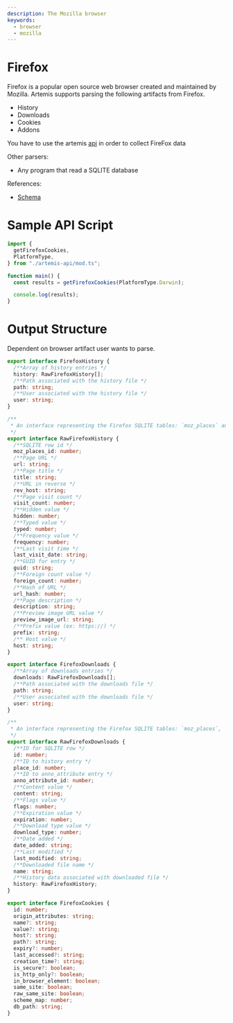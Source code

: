 ```yaml
---
description: The Mozilla browser
keywords:
  - browser
  - mozilla
---
```


# Firefox

Firefox is a popular open source web browser created and maintained by Mozilla.
Artemis supports parsing the following artifacts from Firefox.

- History
- Downloads
- Cookies
- Addons

You have to use the artemis [api](../../API/overview.md) in order to collect FireFox data

Other parsers:

- Any program that read a SQLITE database

References:

- [Schema](https://kb.mozillazine.org/Places.sqlite)


# Sample API Script

```typescript
import {
  getFirefoxCookies,
  PlatformType,
} from "./artemis-api/mod.ts";

function main() {
  const results = getFirefoxCookies(PlatformType.Darwin);

  console.log(results);
}
```

# Output Structure

Dependent on browser artifact user wants to parse.

```typescript
export interface FirefoxHistory {
  /**Array of history entries */
  history: RawFirefoxHistory[];
  /**Path associated with the history file */
  path: string;
  /**User associated with the history file */
  user: string;
}

/**
 * An interface representing the Firefox SQLITE tables: `moz_places` and `moz_origins`
 */
export interface RawFirefoxHistory {
  /**SQLITE row id */
  moz_places_id: number;
  /**Page URL */
  url: string;
  /**Page title */
  title: string;
  /**URL in reverse */
  rev_host: string;
  /**Page visit count */
  visit_count: number;
  /**Hidden value */
  hidden: number;
  /**Typed value */
  typed: number;
  /**Frequency value */
  frequency: number;
  /**Last visit time */
  last_visit_date: string;
  /**GUID for entry */
  guid: string;
  /**Foreign count value */
  foreign_count: number;
  /**Hash of URL */
  url_hash: number;
  /**Page description */
  description: string;
  /**Preview image URL value */
  preview_image_url: string;
  /**Prefix value (ex: https://) */
  prefix: string;
  /** Host value */
  host: string;
}

export interface FirefoxDownloads {
  /**Array of downloads entries */
  downloads: RawFirefoxDownloads[];
  /**Path associated with the downloads file */
  path: string;
  /**User associated with the downloads file */
  user: string;
}

/**
 * An interface representing the Firefox SQLITE tables: `moz_places`, `moz_origins`, `moz_annos`, `moz_anno_attributes`
 */
export interface RawFirefoxDownloads {
  /**ID for SQLITE row */
  id: number;
  /**ID to history entry */
  place_id: number;
  /**ID to anno_attribute entry */
  anno_attribute_id: number;
  /**Content value */
  content: string;
  /**Flags value */
  flags: number;
  /**Expiration value */
  expiration: number;
  /**Download type value */
  download_type: number;
  /**Date added */
  date_added: string;
  /**Last modified */
  last_modified: string;
  /**Downloaded file name */
  name: string;
  /**History data associated with downloaded file */
  history: RawFirefoxHistory;
}

export interface FirefoxCookies {
  id: number;
  origin_attributes: string;
  name?: string;
  value?: string;
  host?: string;
  path?: string;
  expiry?: number;
  last_accessed?: string;
  creation_time?: string;
  is_secure?: boolean;
  is_http_only?: boolean;
  in_browser_element: boolean;
  same_site: boolean;
  raw_same_site: boolean;
  scheme_map: number;
  db_path: string;
}
```
